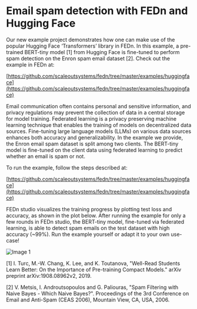 ﻿# Email spam detection with FEDn and Hugging Face

Our new example project demonstrates how one can make use of the popular Hugging Face ‘Transformers’ library in FEDn. In this example, a pre-trained BERT-tiny model \[1\] from Hugging Face is fine-tuned to perform spam detection on the Enron spam email dataset \[2\]. Check out the example in FEDn at:

[https://github.com/scaleoutsystems/fedn/tree/master/examples/huggingface](https://github.com/scaleoutsystems/fedn/tree/master/examples/huggingface)

Email communication often contains personal and sensitive information, and privacy regulations may prevent the collection of data in a central storage for model training. Federated learning is a privacy preserving machine learning technique that enables the training of models on decentralized data sources. Fine-tuning large language models (LLMs) on various data sources enhances both accuracy and generalizability. In the example we provide, the Enron email spam dataset is split among two clients. The BERT-tiny model is fine-tuned on the client data using federated learning to predict whether an email is spam or not.

To run the example, follow the steps described at:

[https://github.com/scaleoutsystems/fedn/tree/master/examples/huggingface](https://github.com/scaleoutsystems/fedn/tree/master/examples/huggingface)

FEDn studio visualizes the training progress by plotting test loss and accuracy, as shown in the plot below.  After running the example for only a few rounds in FEDn studio, the BERT-tiny model, fine-tuned via federated learning, is able to detect spam emails on the test dataset with high accuracy (~99%). Run the example yourself or adapt it to your own use-case!

![Image 1](https://cdn.prod.website-files.com/65b2c538561625e62bd16a2a/66475d9ff957330351a79244_S5ir34pXWTv_PcPrqzl3ZosO1dcZ77ml3bHsKQZbvCHE2tn3P7JOX3TSZIcWIpNKwLuBhjyw3J5KicyQEuIvMImlwfdaMlX1HnYVC3KU0xTEsxkBO9ptLG-mmyYreEGmhXrZgfU85g7piHodSNEksZI.png)

\[1\] I. Turc, M.-W. Chang, K. Lee, and K. Toutanova, "Well-Read Students Learn Better: On the Importance of Pre-training Compact Models." arXiv preprint arXiv:1908.08962v2, 2019.

\[2\] V. Metsis, I. Androutsopoulos and G. Paliouras, "Spam Filtering with Naive Bayes - Which Naive Bayes?". Proceedings of the 3rd Conference on Email and Anti-Spam (CEAS 2006), Mountain View, CA, USA, 2006.
